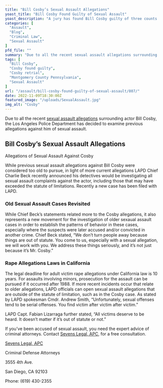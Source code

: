 ```yaml
---
title: "Bill Cosby’s Sexual Assault Allegations"
yoast_title: "Bill Cosby Found Guilty of Sexual Assault"
yoast_description: "A jury has found Bill Cosby guilty of three counts of aggravated indecent assault for drugging and sexually assaulting Andrea Constand at his home in a Philadelphia suburb in 2004."
categories: [
  "Assault",
  "Blog",
  "Criminal Law",
  "Sexual Assault"
]
pfd_file: ""
summary: "Due to all the recent sexual assault allegations surrounding actor Bill Cosby, the Los Angeles Police Department has decided to examine previous allegations against him of sexual assault. Allegations of Sexual Assault Against Cosby While previous sexual assault allegations against Bill Cosby were considered too old to pursue, in light of more current allegations LAPD"
tags: [
  "Bill Cosby",
  "Cosby found guilty",
  "Cosby retrial",
  "Montgomery County Pennsylvania",
  "Sexual Assault"
]
url: "/assault/bill-cosby-found-guilty-of-sexual-assault/807/"
date: 2022-11-09T18:30:00Z
featured_image: "/uploads/SexualAssault.jpg"
img_alt: "Cosby"
---
```

Due to all the recent [sexual assault allegations](https://www.sevenslegal.com/ "Sevens Legal, APC") surrounding actor Bill Cosby, the Los Angeles Police Department has decided to examine previous allegations against him of sexual assault.

## Bill Cosby’s Sexual Assault Allegations

Allegations of Sexual Assault Against Cosby

While previous sexual assault allegations against Bill Cosby were considered too old to pursue, in light of more current allegations LAPD Chief Charlie Beck recently announced his detectives would be investigating all sexual assault complaints against the actor, including those that may have exceeded the statute of limitations. Recently a new case has been filed with LAPD.

### Old Sexual Assault Cases Revisited

While Chief Beck’s statements related more to the Cosby allegations, it also represents a new movement for the investigation of older sexaual assault cases in order to establish the patterns of behavior in these cases, especially where the suspects were later accused and/or convicted in another crime. Chief Beck stated, “We don’t turn people away because things are out of statute. You come to us, especially with a sexual allegation, we will work with you. We address these things seriously, and it’s not just because it’s Mr. Cosby.”

### Rape Allegations Laws in California

The legal deadline for adult victim rape allegations under California law is 10 years. For assaults involving minors, prosecution for the assault can be pursued if it occurred after 1988. If more recent incidents occur that relate to older allegations, LAPD officials can open sexual assault allegations that are outside of the statute of limitation, such as in the Cosby case. As stated by LAPD spokesman Cmdr. Andrew Smith, “Unfortunately, sexual offenses tend to be serial offenses. You find victim after victim after victim.”

LAPD Capt. Fabian Lizarraga further stated, “All victims deserve to be heard. It doesn’t matter if it’s out of statute or not.”

If you’ve been accused of sexual assault, you need the expert advice of criminal attorneys. Contact [Sevens Legal, APC](https://www.sevenslegal.com/ "Sevens Legal, APC"), for a free consultation.

[Sevens Legal, APC](https://www.sevenslegal.com/ "Sevens Legal, APC")

Criminal Defense Attorneys

3555 4th Ave.

San Diego, CA 92103

Phone: (619) 430-2355